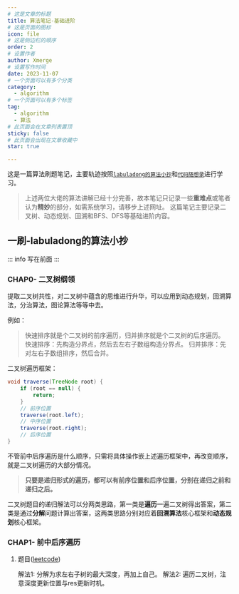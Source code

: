 ```yaml
---
# 这是文章的标题
title: 算法笔记-基础进阶
# 这是页面的图标
icon: file
# 这是侧边栏的顺序
order: 2
# 设置作者
author: Xmerge
# 设置写作时间
date: 2023-11-07
# 一个页面可以有多个分类
category:
  - algorithm
# 一个页面可以有多个标签
tag:
  - algorithm
  - 算法
# 此页面会在文章列表置顶
sticky: false
# 此页面会出现在文章收藏中
star: true

---
```


这是一篇算法刷题笔记，主要轨迹按照[`labuladong的算法小抄`](https://labuladong.github.io/algo/)和[`代码随想录`](https://programmercarl.com/)进行学习。
> 上述两位大佬的算法讲解已经十分完善，故本笔记只记录一些**重难点**或笔者认为**精妙**的部分，如需系统学习，请移步上述网址。
这篇笔记主要记录二叉树、动态规划、回溯和BFS、DFS等基础进阶内容。

<!-- more -->

## 一刷-labuladong的算法小抄

::: info 写在前面
:::

### CHAP0- 二叉树纲领

提取二叉树共性，对二叉树中蕴含的思维进行升华，可以应用到动态规划，回溯算法，分治算法，图论算法等等中去。

例如：
> 快速排序就是个二叉树的前序遍历，归并排序就是个二叉树的后序遍历。
快速排序：先构造分界点，然后去左右子数组构造分界点。
归并排序：先对左右子数组排序，然后合并。

二叉树遍历框架：

```java
void traverse(TreeNode root) {
    if (root == null) {
        return;
    }
    // 前序位置
    traverse(root.left);
    // 中序位置
    traverse(root.right);
    // 后序位置
}
```

不管前中后序遍历是什么顺序，只需将具体操作嵌上述遍历框架中，再改变顺序，就是二叉树遍历的大部分情况。

> **只要是递归形式的遍历，都可以有前序位置和后序位置，分别在递归之前和递归之后。**

二叉树题目的递归解法可以分两类思路，第一类是**遍历**一遍二叉树得出答案，第二类是通过**分解**问题计算出答案，这两类思路分别对应着**回溯算法**核心框架和**动态规划**核心框架。

### CHAP1- 前中后序遍历

1. 题目([leetcode](https://leetcode.cn/problems/maximum-depth-of-binary-tree/))

    解法1: 分解为求左右子树的最大深度，再加上自己。
    解法2: 遍历二叉树，注意深度更新位置与res更新时机。
